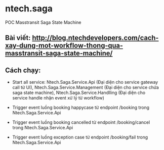 # ntech.saga
POC Masstransit Saga State Machine

## Bài viết: http://blog.ntechdevelopers.com/cach-xay-dung-mot-workflow-thong-qua-masstransit-saga-state-machine/

## Cách chạy:

- Start all service: Ntech.Saga.Service.Api (Đại diện cho service gateway call từ UI), Ntech.Saga.Service.Management (Đại diện cho service chứa saga state machine), Ntech.Saga.Service.Handlling (Đại diện cho service handle nhận event xử lý từ workflow)

- Trigger event luồng booking happycase từ endpoint /booking trong Ntech.Saga.Service.Api

- Trigger event luồng booking cancelled từ endpoint /booking/cancel trong Ntech.Saga.Service.Api

- Trigger event luồng exception case từ endpoint /booking/fail trong Ntech.Saga.Service.Api
